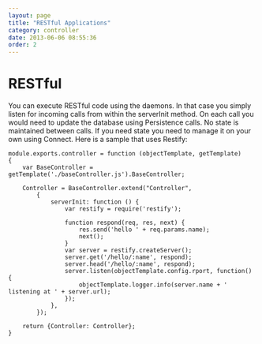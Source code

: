```yaml
---
layout: page
title: "RESTful Applications"
category: controller
date: 2013-06-06 08:55:36
order: 2
---
```


# RESTful

You can execute RESTful code using the daemons.  In that case you simply listen for incoming calls from within the serverInit method. On each call you would need to update the database using Persistence calls.  No state is maintained between calls.  If you need state you need to manage it on your own using Connect.  Here is a sample that uses Restify:

    module.exports.controller = function (objectTemplate, getTemplate)
    {
        var BaseController = getTemplate('./baseController.js').BaseController;
    
        Controller = BaseController.extend("Controller",
            {
                serverInit: function () {
                    var restify = require('restify');
    
                    function respond(req, res, next) {
                        res.send('hello ' + req.params.name);
                        next();
                    }
                    var server = restify.createServer();
                    server.get('/hello/:name', respond);
                    server.head('/hello/:name', respond);
                    server.listen(objectTemplate.config.rport, function() {
                        objectTemplate.logger.info(server.name + ' listening at ' + server.url);
                    });
                },
            });
    
        return {Controller: Controller};
    }
    
